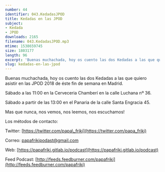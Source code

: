 ```yaml
---
number: 44
identifier: 043.KedadasJPOD
title: Kedadas en las JPOD
subject:
- Kedada
- JPOD
downloads: 2165
filename: 043.KedadasJPOD.mp3
mtime: 1538659745
size: 1803177
length: 96
excerpt: 'Buenas muchachada, hoy os cuento las dos Kedadas a las que quiero asistir en las JPOD 2018 de éste fin de semana en Madrid.  '
slug: kedadas-en-las-jpod
---
```

Buenas muchachada, hoy os cuento las dos Kedadas a las que quiero asistir en las JPOD 2018 de éste fin de semana en Madrid.

Sábado a las 11:00 en la Cerveceria Chamberí en la calle Luchana nº 36.

Sábado a partir de las 13:00 en el Panaria de la calle Santa Engracia 45.

Mas que nunca, nos vemos, nos leemos, nos escuchamos!

Los métodos de contacto:

Twitter: [https://twitter.com/papa\_friki](https://twitter.com/papa_friki)

Correo: [papafrikipodast@gmail.com](https://archive.org/details/papafrikipodast@gmail.com)

Web: [https://papafriki.gitlab.io/podcast](https://papafriki.gitlab.io/podcast)

Feed Podcast: [http://feeds.feedburner.com/papafriki](http://feeds.feedburner.com/papafriki)